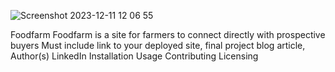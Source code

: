 ![Screenshot 2023-12-11 12 06 55](https://github.com/qasqot79/Foodfarm/assets/111513209/6c6e3eb1-fc10-43a9-911c-a9c434f4e026)

Foodfarm
Foodfarm is a site for farmers to connect directly with prospective buyers
Must include link to your deployed site,
final project blog article,
Author(s) LinkedIn
Installation
Usage
Contributing
Licensing
